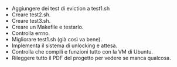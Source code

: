 - Aggiungere dei test di eviction a test1.sh
- Creare test2.sh.
- Creare test3.sh.
- Creare un Makefile e testarlo.
- Controlla errno.
- Migliorare test1.sh (già così va bene).
- Implementa il sistema di unlocking e attesa.
- Controlla che compili e funzioni tutto con la VM di Ubuntu.
- Rileggere tutto il PDF del progetto per vedere se manca qualcosa.
